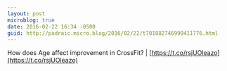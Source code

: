 ```yaml
---
layout: post
microblog: true
date: 2016-02-22 16:34 -0500
guid: http://padraic.micro.blog/2016/02/22/t701882746990411776.html
---
```

How does Age affect improvement in CrossFit? | [https://t.co/rsjUOleazo](https://t.co/rsjUOleazo)
